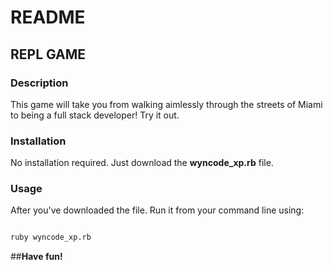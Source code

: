 # README 

## REPL GAME

### Description

This game will take you from walking aimlessly through the streets of Miami to being a full stack developer! Try it out.

### Installation 

 No installation required. Just download the **wyncode_xp.rb** file.

### Usage

After you've downloaded the file. Run it from your command line using:

```bash

ruby wyncode_xp.rb

```

##**Have fun!**
